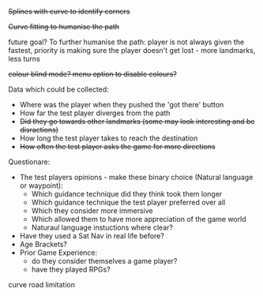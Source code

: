~~Splines with curve to identify corners~~

~~Curve fitting to humanise the path~~

future goal? To further humanise the path: player is not always given the fastest, priority is making sure the player doesn't get lost - more landmarks, less turns

~~colour blind mode? menu option to disable colours?~~

Data which could be collected:
* Where was the player when they pushed the 'got there' button
* How far the test player diverges from the path
 * ~~Did they go towards other landmarks (some may look interesting and be disractions)~~
* How long the test player takes to reach the destination
* ~~How often the test player asks the game for more directions~~

Questionare:
* The test players opinions - make these binary choice (Natural language or waypoint):
  * Which guidance technique did they think took them longer
  * Which guidance technique the test player preferred over all
  * Which they consider more immersive
  * Which allowed them to have more appreciation of the game world
  * Naturaul language instuctions where clear?
* Have they used a Sat Nav in real life before?
* Age Brackets?
* Prior Game Experience:
  * do they consider themselves a game player?
  * have they played RPGs?
 
 
 
 curve road limitation
